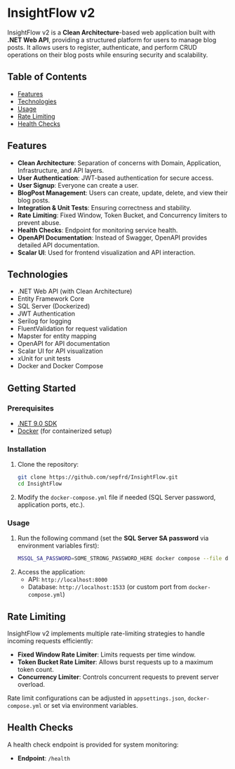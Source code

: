 # **InsightFlow v2**

InsightFlow v2 is a **Clean Architecture**-based web application built with **.NET Web API**, providing a structured platform for users to manage blog posts. It allows users to register, authenticate, and perform CRUD operations on their blog posts while ensuring security and scalability.

## **Table of Contents**
- [Features](#features)
- [Technologies](#technologies)
- [Usage](#usage)
- [Rate Limiting](#rate-limiting)
- [Health Checks](#health-checks)

## **Features**

- **Clean Architecture**: Separation of concerns with Domain, Application, Infrastructure, and API layers.
- **User Authentication**: JWT-based authentication for secure access.
- **User Signup**: Everyone can create a user.
- **BlogPost Management**: Users can create, update, delete, and view their blog posts.
- **Integration & Unit Tests**: Ensuring correctness and stability.
- **Rate Limiting**: Fixed Window, Token Bucket, and Concurrency limiters to prevent abuse.
- **Health Checks**: Endpoint for monitoring service health.
- **OpenAPI Documentation**: Instead of Swagger, OpenAPI provides detailed API documentation.
- **Scalar UI**: Used for frontend visualization and API interaction.

## **Technologies**

- .NET Web API (with Clean Architecture)
- Entity Framework Core
- SQL Server (Dockerized)
- JWT Authentication
- Serilog for logging
- FluentValidation for request validation
- Mapster for entity mapping
- OpenAPI for API documentation
- Scalar UI for API visualization
- xUnit for unit tests
- Docker and Docker Compose

## **Getting Started**

### **Prerequisites**

- [.NET 9.0 SDK](https://dotnet.microsoft.com/download/dotnet/9.0)
- [Docker](https://www.docker.com/get-started) (for containerized setup)

### **Installation**

1. Clone the repository:
   ```bash
   git clone https://github.com/sepfrd/InsightFlow.git
   cd InsightFlow
   ```  
2. Modify the `docker-compose.yml` file if needed (SQL Server password, application ports, etc.).

### **Usage**

1. Run the following command (set the **SQL Server SA password** via environment variables first):
   ```bash
   MSSQL_SA_PASSWORD=SOME_STRONG_PASSWORD_HERE docker compose --file docker-compose.yaml up
   ```  
2. Access the application:
    - API: `http://localhost:8000`
    - Database: `http://localhost:1533` (or custom port from `docker-compose.yml`)

## **Rate Limiting**

InsightFlow v2 implements multiple rate-limiting strategies to handle incoming requests efficiently:

- **Fixed Window Rate Limiter**: Limits requests per time window.
- **Token Bucket Rate Limiter**: Allows burst requests up to a maximum token count.
- **Concurrency Limiter**: Controls concurrent requests to prevent server overload.

Rate limit configurations can be adjusted in `appsettings.json`, `docker-compose.yml` or set via environment variables.

## **Health Checks**

A health check endpoint is provided for system monitoring:

- **Endpoint**: `/health`  
